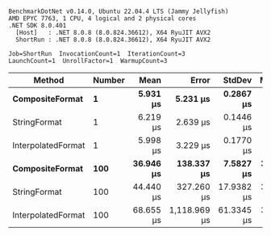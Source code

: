 ```

BenchmarkDotNet v0.14.0, Ubuntu 22.04.4 LTS (Jammy Jellyfish)
AMD EPYC 7763, 1 CPU, 4 logical and 2 physical cores
.NET SDK 8.0.401
  [Host]   : .NET 8.0.8 (8.0.824.36612), X64 RyuJIT AVX2
  ShortRun : .NET 8.0.8 (8.0.824.36612), X64 RyuJIT AVX2

Job=ShortRun  InvocationCount=1  IterationCount=3  
LaunchCount=1  UnrollFactor=1  WarmupCount=3  

```
| Method             | Number | Mean      | Error        | StdDev     | Median    | Min       | Max        | Allocated |
|------------------- |------- |----------:|-------------:|-----------:|----------:|----------:|-----------:|----------:|
| **CompositeFormat**    | **1**      |  **5.931 μs** |     **5.231 μs** |  **0.2867 μs** |  **5.901 μs** |  **5.661 μs** |   **6.232 μs** |     **872 B** |
| StringFormat       | 1      |  6.219 μs |     2.639 μs |  0.1446 μs |  6.302 μs |  6.052 μs |   6.303 μs |     896 B |
| InterpolatedFormat | 1      |  5.998 μs |     3.229 μs |  0.1770 μs |  5.911 μs |  5.882 μs |   6.202 μs |     872 B |
| **CompositeFormat**    | **100**    | **36.946 μs** |   **138.337 μs** |  **7.5827 μs** | **32.862 μs** | **32.280 μs** |  **45.695 μs** |   **14336 B** |
| StringFormat       | 100    | 44.440 μs |   327.260 μs | 17.9382 μs | 34.254 μs | 33.913 μs |  65.152 μs |   16736 B |
| InterpolatedFormat | 100    | 68.655 μs | 1,118.969 μs | 61.3345 μs | 35.717 μs | 30.827 μs | 139.422 μs |   14336 B |
